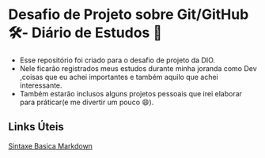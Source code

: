 # Desafio de Projeto sobre Git/GitHub 🛠️- Diário de Estudos 📘
- Esse repositório foi criado para o desafio de projeto da DIO.
- Nele ficarão registrados meus estudos durante minha joranda como Dev ,coisas que eu achei importantes e também aquilo que achei interessante.
- Também estarão inclusos alguns projetos pessoais que irei elaborar para práticar(e me divertir um pouco 😄).

## Links Úteis
[Sintaxe Basica Markdown](https://markdown.net.br/sintaxe-basica/)

